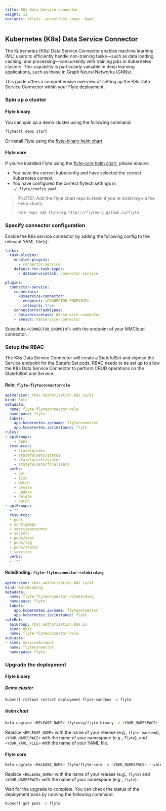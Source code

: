 ```yaml
---
title: K8s Data Service connector
weight: 12
variants: +flyte -serverless -byoc -byok
---
```


## Kubernetes (K8s) Data Service Connector

The Kubernetes (K8s) Data Service Connector enables machine learning (ML) users to efficiently handle non-training tasks—such as data loading, caching, and processing—concurrently with training jobs in Kubernetes clusters. This capability is particularly valuable in deep learning applications, such as those in Graph Neural Networks (GNNs).

This guide offers a comprehensive overview of setting up the K8s Data Service Connector within your Flyte deployment.

### Spin up a cluster

#### Flyte binary

You can spin up a demo cluster using the following command:

```bash
flytectl demo start
```

Or install Flyte using the [flyte-binary helm chart](deployment-deployment-cloud-simple).

#### Flyte core

If you've installed Flyte using the [flyte-core helm chart](https://github.com/flyteorg/flyte/tree/master/charts/flyte-core), please ensure:

- You have the correct kubeconfig and have selected the correct Kubernetes context.
- You have configured the correct flytectl settings in `~/.flyte/config.yaml`.

> [!NOTE]: Add the Flyte chart repo to Helm if you're installing via the Helm charts.
>
> ```bash
> helm repo add flyteorg https://flyteorg.github.io/flyte
> ```

### Specify connector configuration

Enable the K8s service connector by adding the following config to the relevant YAML file(s):

```yaml
tasks:
  task-plugins:
    enabled-plugins:
      - connector-service
    default-for-task-types:
      - dataservicetask: connector-service
```

```yaml
plugins:
  connector-service:
    connectors:
      k8sservice-connector:
        endpoint: <CONNECTOR_ENDPOINT>
        insecure: true
    connectorForTaskTypes:
    - dataservicetask: k8sservice-connector
    - sensor: k8sservice-connector
```

Substitute `<CONNECTOR_ENDPOINT>` with the endpoint of your MMCloud connector.

### Setup the RBAC

The K8s Data Service Connector will create a StatefulSet and expose the Service endpoint for the StatefulSet pods.
RBAC needs
to be set up to allow the K8s Data Service Connector to perform CRUD operations on the StatefulSet and Service.

#### Role: `flyte-flyteconnectorrole`

```yaml
apiVersion: rbac.authorization.k8s.io/v1
kind: Role
metadata:
  name: flyte-flyteconnector-role
  namespace: flyte
  labels:
    app.kubernetes.io/name: flyteconnector
    app.kubernetes.io/instance: flyte
rules:
- apiGroups:
    - apps
  resources:
    - statefulsets
    - statefulsets/status
    - statefulsets/scale
    - statefulsets/finalizers
  verbs:
    - get
    - list
    - watch
    - create
    - update
    - delete
    - patch
- apiGroups:
  - ""
  resources:
  - pods
  - configmaps
  - serviceaccounts
  - secrets
  - pods/exec
  - pods/log
  - pods/status
  - services
  verbs:
  - '*'
```

#### RoleBinding: `flyte-flyteconnector-rolebinding`

```yaml
apiVersion: rbac.authorization.k8s.io/v1
kind: RoleBinding
metadata:
  name: flyte-flyteconnector-rolebinding
  namespace: flyte
  labels:
    app.kubernetes.io/name: flyteconnector
    app.kubernetes.io/instance: flyte
roleRef:
  apiGroup: rbac.authorization.k8s.io
  kind: Role
  name: flyte-flyteconnector-role
subjects:
- kind: ServiceAccount
  name: flyteconnector
  namespace: flyte
```

### Upgrade the deployment

#### Flyte binary

##### Demo cluster

```bash
kubectl rollout restart deployment flyte-sandbox -n flyte
```

##### Helm chart

```bash
helm upgrade <RELEASE_NAME> flyteorg/flyte-binary -n <YOUR_NAMESPACE> --values <YOUR_YAML_FILE>
```

Replace `<RELEASE_NAME>` with the name of your release (e.g., `flyte-backend`), `<YOUR_NAMESPACE>` with the name of your namespace (e.g., `flyte`), and `<YOUR_YAML_FILE>` with the name of your YAML file.

#### Flyte core

```bash
helm upgrade <RELEASE_NAME> flyte/flyte-core -n <YOUR_NAMESPACE> --values values-override.yaml
```

Replace `<RELEASE_NAME>` with the name of your release (e.g., `flyte`) and `<YOUR_NAMESPACE>` with the name of your namespace (e.g., `flyte`).

Wait for the upgrade to complete. You can check the status of the deployment pods by running the following command:

```bash
kubectl get pods -n flyte
```